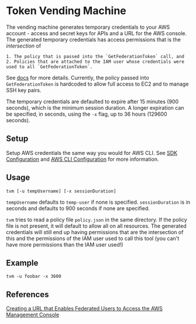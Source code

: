 # Token Vending Machine

The vending machine generates temporary credentials to your AWS account - access and secret keys for APIs and a URL for the AWS console. The generated temporary credentials has access permissions that is the _intersection_ of

    1. The policy that is passed into the `GetFederationToken` call, and
    2. Policies that are attached to the IAM user whose credentials were used to all `GetFederationToken`.

See [docs](https://docs.aws.amazon.com/IAM/latest/UserGuide/id_credentials_temp_control-access_getfederationtoken.html) for more details. Currently, the policy passed into `GetFederationToken` is hardcoded to allow full access to EC2 and to manage SSH key pairs.

The temporary credentials are defaulted to expire after 15 minutes (900 seconds), which is the minimum session duration. A longer expiration can be specified, in seconds, using the `-x` flag, up to 36 hours (129600 seconds).

## Setup

Setup AWS credentials the same way you would for AWS CLI. See [SDK Configuration](http://docs.aws.amazon.com/sdk-for-go/v1/developer-guide/configuring-sdk.html#id2) and [AWS CLI Configuration](http://docs.aws.amazon.com/cli/latest/userguide/cli-chap-getting-started.html#config-settings-and-precedence) for more information.

## Usage

```
tvm [-u tempUsername] [-x sessionDuration]
```

`tempUsername` defaults to `temp-user` if none is specified.
`sessionDuration` is in seconds and defaults to 900 seconds if none are
specified.

`tvm` tries to read a policy file `policy.json` in the same directory. If the policy file is not present, it will default to allow all on all resources. The generated credentials will still end up having permissions that are the intersection of this and the permissions of the IAM user used to call this tool (you can't have more permissions than the IAM user used!) 

## Example

```
tvm -u foobar -x 3600
```

## References

[Creating a URL that Enables Federated Users to Access the AWS Management Console](http://docs.aws.amazon.com/IAM/latest/UserGuide/id_roles_providers_enable-console-custom-url.html)
